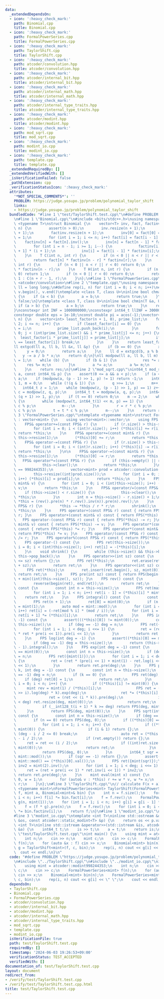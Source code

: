 ```yaml
---
data:
  _extendedDependsOn:
  - icon: ':heavy_check_mark:'
    path: Binomial.cpp
    title: Binomial.cpp
  - icon: ':heavy_check_mark:'
    path: FormalPowerSeries.cpp
    title: FormalPowerSeries.cpp
  - icon: ':heavy_check_mark:'
    path: TaylorShift.cpp
    title: TaylorShift.cpp
  - icon: ':heavy_check_mark:'
    path: atcoder/convolution.hpp
    title: atcoder/convolution.hpp
  - icon: ':heavy_check_mark:'
    path: atcoder/internal_bit.hpp
    title: atcoder/internal_bit.hpp
  - icon: ':heavy_check_mark:'
    path: atcoder/internal_math.hpp
    title: atcoder/internal_math.hpp
  - icon: ':heavy_check_mark:'
    path: atcoder/internal_type_traits.hpp
    title: atcoder/internal_type_traits.hpp
  - icon: ':heavy_check_mark:'
    path: atcoder/modint.hpp
    title: atcoder/modint.hpp
  - icon: ':heavy_check_mark:'
    path: mod_sqrt.cpp
    title: mod_sqrt.cpp
  - icon: ':heavy_check_mark:'
    path: modint_io.cpp
    title: modint_io.cpp
  - icon: ':heavy_check_mark:'
    path: template.cpp
    title: template.cpp
  _extendedRequiredBy: []
  _extendedVerifiedWith: []
  _isVerificationFailed: false
  _pathExtension: cpp
  _verificationStatusIcon: ':heavy_check_mark:'
  attributes:
    '*NOT_SPECIAL_COMMENTS*': ''
    PROBLEM: https://judge.yosupo.jp/problem/polynomial_taylor_shift
    links:
    - https://judge.yosupo.jp/problem/polynomial_taylor_shift
  bundledCode: "#line 1 \"test/TaylorShift.test.cpp\"\n#define PROBLEM \"https://judge.yosupo.jp/problem/polynomial_taylor_shift\"\
    \n#line 1 \"Binomial.cpp\"\n#include <bits/stdc++.h>\nusing namespace std;\ntemplate\
    \ <typename T>\nstruct Binomial {\n    vector<T> inv, fact, factinv;\n    Binomial(int\
    \ n) {\n        assert(n > 0);\n        inv.resize(n + 1);\n        fact.resize(n\
    \ + 1);\n        factinv.resize(n + 1);\n        inv[0] = fact[0] = factinv[0]\
    \ = 1;\n        for (int i = 1; i <= n; i++) fact[i] = fact[i - 1] * i;\n    \
    \    factinv[n] = fact[n].inv();\n        inv[n] = fact[n - 1] * factinv[n];\n\
    \        for (int i = n - 1; i >= 1; i--) {\n            factinv[i] = factinv[i\
    \ + 1] * (i + 1);\n            inv[i] = fact[i - 1] * factinv[i];\n        }\n\
    \    }\n    T C(int n, int r) {\n        if (n < 0 || n < r || r < 0) return 0;\n\
    \        return fact[n] * factinv[n - r] * factinv[r];\n    }\n    T P(int n,\
    \ int r) {\n        if (n < 0 || n < r || r < 0) return 0;\n        return fact[n]\
    \ * factinv[n - r];\n    }\n    T H(int n, int r) {\n        if (n == 0 && r ==\
    \ 0) return 1;\n        if (n < 0 || r < 0) return 0;\n        return r == 0 ?\
    \ 1 : C(n + r - 1, r);\n    }\n};\n#line 1 \"FormalPowerSeries.cpp\"\n#include\
    \ <atcoder/convolution>\n#line 2 \"template.cpp\"\nusing namespace std;\nusing\
    \ ll = long long;\n#define rep(i, n) for (int i = 0; i < n; i++)\n#define all(v)\
    \ v.begin(), v.end()\ntemplate <class T, class U>\ninline bool chmax(T &a, U b)\
    \ {\n    if (a < b) {\n        a = b;\n        return true;\n    }\n    return\
    \ false;\n}\ntemplate <class T, class U>\ninline bool chmin(T &a, U b) {\n   \
    \ if (a > b) {\n        a = b;\n        return true;\n    }\n    return false;\n\
    }\nconstexpr int INF = 1000000000;\nconstexpr int64_t llINF = 3000000000000000000;\n\
    constexpr double eps = 1e-10;\nconst double pi = acos(-1);\nvector<int> calc_factor(int\
    \ n) {\n    vector<int> least_factor(n + 1, 0), prime_list;\n    for (int i =\
    \ 2; i <= n; i++) {\n        if (least_factor[i] == 0) {\n            least_factor[i]\
    \ = i;\n            prime_list.push_back(i);\n        }\n        for (int j =\
    \ 0; j < (int)prime_list.size() && i * prime_list[j] <= n; j++) {\n          \
    \  least_factor[i * prime_list[j]] = prime_list[j];\n            if (prime_list[j]\
    \ == least_factor[i]) break;\n        }\n    }\n    return least_factor;\n}\n\
    ll extgcd(ll a, ll b, ll &x, ll &y) {\n    if (b == 0) {\n        x = 1;\n   \
    \     y = 0;\n        return a;\n    }\n    ll d = extgcd(b, a % b, y, x);\n \
    \   y -= a / b * x;\n    return d;\n}\nll modpow(ll a, ll b, ll m) {\n    ll res\
    \ = 1;\n    while (b) {\n        if (b & 1) {\n            res *= a;\n       \
    \     res %= m;\n        }\n        a *= a;\n        a %= m;\n        b >>= 1;\n\
    \    }\n    return res;\n}\n#line 2 \"mod_sqrt.cpp\"\nint64_t mod_sqrt(const int64_t&\
    \ a, const int64_t& p) {\n    assert(0 <= a && a < p);\n    if (a < 2) return\
    \ a;\n    if (modpow(a, (p - 1) >> 1, p) != 1) return -1;\n    int64_t q = p -\
    \ 1, m = 0;\n    while (!(q & 1)) {\n        q >>= 1;\n        m++;\n    }\n \
    \   int64_t z = 1;\n    while (modpow(z, (p - 1) >> 1, p) == 1) z++;\n    int64_t\
    \ c = modpow(z, q, p);\n    int64_t t = modpow(a, q, p);\n    int64_t r = modpow(a,\
    \ (q + 1) >> 1, p);\n    if (t == 0) return 0;\n    m -= 2;\n    while (t != 1)\
    \ {\n        while (modpow(t, int64_t(1) << m, p) == 1) {\n            c = c *\
    \ c % p;\n            m--;\n        }\n        r = r * c % p;\n        c = c *\
    \ c % p;\n        t = t * c % p;\n        m--;\n    }\n    return r;\n}\n#line\
    \ 3 \"FormalPowerSeries.cpp\"\ntemplate <typename mint>\nstruct FormalPowerSeries\
    \ : vector<mint> {\n    using vector<mint>::vector;\n    using FPS = FormalPowerSeries;\n\
    \    FPS& operator+=(const FPS& r) {\n        if (r.size() > this->size()) this->resize(r.size());\n\
    \        for (int i = 0; i < (int)r.size(); i++) (*this)[i] += r[i];\n       \
    \ return *this;\n    }\n    FPS& operator+=(const mint& r) {\n        if (this->empty())\
    \ this->resize(1);\n        (*this)[0] += r;\n        return *this;\n    }\n\n\
    \    FPS& operator-=(const FPS& r) {\n        if (r.size() > this->size()) this->resize(r.size());\n\
    \        for (int i = 0; i < (int)r.size(); i++) (*this)[i] -= r[i];\n       \
    \ return *this;\n    }\n\n    FPS& operator-=(const mint& r) {\n        if (this->empty())\
    \ this->resize(1);\n        (*this)[0] -= r;\n        return *this;\n    }\n \
    \   FPS& operator*=(const FPS& r) {\n        if (this->empty() || r.empty()) {\n\
    \            this->clear();\n            return *this;\n        }\n        assert(mint::mod()\
    \ == 998244353);\n        vector<mint> prod = atcoder::convolution(*this, r);\n\
    \        this->resize((int)prod.size());\n        for (int i = 0; i < (int)this->size();\
    \ i++) (*this)[i] = prod[i];\n        return *this;\n    }\n    FPS& operator*=(const\
    \ mint& v) {\n        for (int i = 0; i < (int)this->size(); i++) (*this)[i] *=\
    \ v;\n        return *this;\n    }\n    FPS& operator/=(const FPS& r) {\n    \
    \    if (this->size() < r.size()) {\n            this->clear();\n            return\
    \ *this;\n        }\n        int n = this->size() - r.size() + 1;\n        return\
    \ *this = (rev().pre(n) * r.rev().inv(n)).pre(n).rev();\n    }\n    FPS& operator%=(const\
    \ FPS& r) {\n        *this -= *this / r * r;\n        shrink();\n        return\
    \ *this;\n    }\n    FPS operator+(const FPS& r) const { return FPS(*this) +=\
    \ r; }\n    FPS operator+(const mint& v) const { return FPS(*this) += v; }\n \
    \   FPS operator-(const FPS& r) const { return FPS(*this) -= r; }\n    FPS operator-(const\
    \ mint& v) const { return FPS(*this) -= v; }\n    FPS operator*(const FPS& r)\
    \ const { return FPS(*this) *= r; }\n    FPS operator*(const mint& v) const {\
    \ return FPS(*this) *= v; }\n    FPS operator/(const FPS& r) const { return FPS(*this)\
    \ /= r; }\n    FPS operator%(const FPS& r) const { return FPS(*this) %= r; }\n\
    \    FPS operator-() const {\n        FPS ret(this->size());\n        for (int\
    \ i = 0; i < (int)this->size(); i++) ret[i] = -(*this)[i];\n        return ret;\n\
    \    }\n    void shrink() {\n        while (this->size() && this->back() == mint(0))\
    \ this->pop_back();\n    }\n    FPS operator>>(int sz) const {\n        if ((int)this->size()\
    \ <= sz) return {};\n        FPS ret(*this);\n        ret.erase(ret.begin(), ret.begin()\
    \ + sz);\n        return ret;\n    }\n    FPS operator<<(int sz) const {\n   \
    \     FPS ret(*this);\n        ret.insert(ret.begin(), sz, mint(0));\n       \
    \ return ret;\n    }\n    FPS pre(int sz) const { return FPS(begin(*this), begin(*this)\
    \ + min((int)this->size(), sz)); }\n    FPS rev() const {\n        FPS ret(*this);\n\
    \        reverse(begin(ret), end(ret));\n        return ret;\n    }\n    FPS diff()\
    \ const {\n        const int n = this->size();\n        FPS ret(max(0, n - 1));\n\
    \        for (int i = 1; i < n; i++) ret[i - 1] = (*this)[i] * mint(i);\n    \
    \    return ret;\n    }\n    FPS integral() const {\n        const int n = this->size();\n\
    \        FPS ret(n + 1);\n        ret[0] = mint(0);\n        if (n > 0) ret[1]\
    \ = mint(1);\n        auto mod = mint::mod();\n        for (int i = 2; i <= n;\
    \ i++) ret[i] = (-ret[mod % i] * (mod / i));\n        for (int i = 0; i < n; i++)\
    \ ret[i + 1] *= (*this)[i];\n        return ret;\n    }\n    FPS inv(int deg =\
    \ -1) const {\n        assert(((*this)[0]) != mint(0));\n        const int n =\
    \ this->size();\n        if (deg == -1) deg = n;\n        FPS ret({mint(1) / (*this)[0]});\n\
    \        for (int i = 1; i < deg; i <<= 1) {\n            ret = (ret + ret - ret\
    \ * ret * pre(i << 1)).pre(i << 1);\n        }\n        return ret.pre(deg);\n\
    \    }\n    FPS log(int deg = -1) {\n        assert((*this)[0] == mint(1));\n\
    \        if (deg == -1) deg = this->size();\n        return (this->diff() * this->inv(deg)).pre(deg\
    \ - 1).integral();\n    }\n    FPS exp(int deg = -1) const {\n        assert((*this)[0]\
    \ == mint(0));\n        const int n = this->size();\n        if (deg == -1) deg\
    \ = n;\n        FPS ret({mint(1)});\n        for (int i = 1; i < deg; i <<= 1)\
    \ {\n            ret = (ret * (pre(i << 1) + mint(1) - ret.log(i << 1))).pre(i\
    \ << 1);\n        }\n        return ret.pre(deg);\n    }\n    FPS pow(int64_t\
    \ k, int deg = -1) const {\n        const int n = this->size();\n        if (deg\
    \ == -1) deg = n;\n        if (k == 0) {\n            FPS ret(deg);\n        \
    \    if (deg) ret[0] = 1;\n            return ret;\n        }\n        for (int\
    \ i = 0; i < n; i++) {\n            if ((*this)[i] != mint(0)) {\n           \
    \     mint rev = mint(1) / (*this)[i];\n                FPS ret = (((*this * rev)\
    \ >> i).log(deg) * k).exp(deg);\n                ret *= (*this)[i].pow(k);\n \
    \               ret = (ret << (i * k)).pre(deg);\n                if ((int)ret.size()\
    \ < deg) ret.resize(deg, mint(0));\n                return ret;\n            }\n\
    \            if (__int128_t(i + 1) * k >= deg) return FPS(deg, mint(0));\n   \
    \     }\n        return FPS(deg, mint(0));\n    }\n    FPS sqrt(int deg = -1)\
    \ const {\n        const int n = this->size();\n        if (deg == -1) deg = n;\n\
    \        if (n == 0) return FPS(deg, 0);\n        if ((*this)[0] == mint(0)) {\n\
    \            for (int i = 1; i < n; i++) {\n                if ((*this)[i] !=\
    \ mint(0)) {\n                    if (i & 1) return {};\n                    if\
    \ (deg - i / 2 <= 0) break;\n                    auto ret = (*this >> i).sqrt(deg\
    \ - i / 2);\n                    if (ret.empty()) return {};\n               \
    \     ret = ret << (i / 2);\n                    if ((int)ret.size() < deg) ret.resize(deg,\
    \ mint(0));\n                    return ret;\n                }\n            }\n\
    \            return FPS(deg, 0);\n        }\n        int64_t sqr = mod_sqrt((*this)[0].val(),\
    \ mint::mod());\n        if (sqr == -1) return {};\n        assert(sqr * sqr %\
    \ mint::mod() == (*this)[0].val());\n        FPS ret({mint(sqr)});\n        mint\
    \ inv2 = mint(2).inv();\n        for (int i = 1; i < deg; i <<= 1) {\n       \
    \     ret = (ret + pre(i << 1) * ret.inv(i << 1)) * inv2;\n        }\n       \
    \ return ret.pre(deg);\n    }\n    mint eval(mint x) const {\n        mint r =\
    \ 0, w = 1;\n        for (auto& v : *this) r += w * v, w *= x;\n        return\
    \ r;\n    }\n};\n#line 3 \"TaylorShift.cpp\"\n// calculate F(x + a)\ntemplate\
    \ <typename mint>\nFormalPowerSeries<mint> TaylorShift(FormalPowerSeries<mint>\
    \ f, mint a, Binomial<mint>& bin) {\n    int n = f.size();\n    for (int i = 0;\
    \ i < n; i++) f[i] *= bin.fact[i];\n    f = f.rev();\n    FormalPowerSeries<mint>\
    \ g(n, mint(1));\n    for (int i = 1; i < n; i++) g[i] = g[i - 1] * a * bin.inv[i];\n\
    \    f = (f * g).pre(n);\n    f = f.rev();\n    for (int i = 0; i < n; i++) f[i]\
    \ *= bin.factinv[i];\n    return f;\n}\n#line 1 \"modint_io.cpp\"\n#include <atcoder/modint>\n\
    #line 3 \"modint_io.cpp\"\ntemplate <int T>\ninline std::ostream &operator<<(std::ostream\
    \ &os, const atcoder::static_modint<T> &p) {\n    return os << p.val();\n}\ntemplate\
    \ <int T>\ninline std::istream &operator>>(std::istream &is, atcoder::static_modint<T>\
    \ &a) {\n    int64_t t;\n    is >> t;\n    a = t;\n    return is;\n}\n#line 4\
    \ \"test/TaylorShift.test.cpp\"\nint main() {\n    using mint = atcoder::modint998244353;\n\
    \    int n;\n    cin >> n;\n    mint c;\n    cin >> c;\n    FormalPowerSeries<mint>\
    \ f(n);\n    for (auto &x : f) cin >> x;\n    Binomial<mint> bin(n);\n    FormalPowerSeries<mint>\
    \ g = TaylorShift<mint>(f, c, bin);\n    rep(i, n) cout << g[i] << \" \";\n  \
    \  cout << endl;\n}\n"
  code: "#define PROBLEM \"https://judge.yosupo.jp/problem/polynomial_taylor_shift\"\
    \n#include \"../TaylorShift.cpp\"\n#include \"../modint_io.cpp\"\nint main() {\n\
    \    using mint = atcoder::modint998244353;\n    int n;\n    cin >> n;\n    mint\
    \ c;\n    cin >> c;\n    FormalPowerSeries<mint> f(n);\n    for (auto &x : f)\
    \ cin >> x;\n    Binomial<mint> bin(n);\n    FormalPowerSeries<mint> g = TaylorShift<mint>(f,\
    \ c, bin);\n    rep(i, n) cout << g[i] << \" \";\n    cout << endl;\n}"
  dependsOn:
  - TaylorShift.cpp
  - Binomial.cpp
  - FormalPowerSeries.cpp
  - atcoder/convolution.hpp
  - atcoder/internal_bit.hpp
  - atcoder/modint.hpp
  - atcoder/internal_math.hpp
  - atcoder/internal_type_traits.hpp
  - mod_sqrt.cpp
  - template.cpp
  - modint_io.cpp
  isVerificationFile: true
  path: test/TaylorShift.test.cpp
  requiredBy: []
  timestamp: '2024-06-03 19:26:53+09:00'
  verificationStatus: TEST_ACCEPTED
  verifiedWith: []
documentation_of: test/TaylorShift.test.cpp
layout: document
redirect_from:
- /verify/test/TaylorShift.test.cpp
- /verify/test/TaylorShift.test.cpp.html
title: test/TaylorShift.test.cpp
---
```

